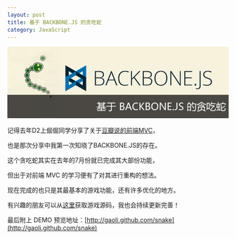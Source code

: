 ```yaml
---
layout: post
title: 基于 BACKBONE.JS 的贪吃蛇
category: JavaScript 
---
```


![基于 BACKBONE.JS 的贪吃蛇](/uploads/2012/02/backbone-snake.jpg "基于 BACKBONE.JS 的贪吃蛇")

记得去年D2上倔倔同学分享了关于[豆瓣说的前端MVC](http://www.slideshare.net/lvting/mvc-8569518)，

也是那次分享中我第一次知晓了BACKBONE.JS的存在。

这个贪吃蛇其实在去年的7月份就已完成其大部份功能，

但出于对前端 MVC 的学习便有了对其进行重构的想法。

现在完成的也只是其最基本的游戏功能，还有许多优化的地方。

有兴趣的朋友可以从[这里](https://github.com/gaoli/snake)获取游戏源码，我也会持续更新完善！

最后附上 DEMO 预览地址：[http://gaoli.github.com/snake](http://gaoli.github.com/snake)
